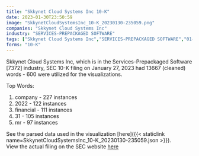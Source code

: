 ```yaml
---
title: "Skkynet Cloud Systems Inc 10-K"
date: 2023-01-30T23:50:59
image: "SkkynetCloudSystemsInc_10-K_20230130-235059.png"
companies: "Skkynet Cloud Systems Inc"
industry: "SERVICES-PREPACKAGED SOFTWARE"
tags: ["Skkynet Cloud Systems Inc","SERVICES-PREPACKAGED SOFTWARE","01-27-2023","10-K"]
forms: "10-K"
---
```

Skkynet Cloud Systems Inc, which is in the Services-Prepackaged Software [7372] industry, SEC 10-K filing on January 27, 2023 had 13667 (cleaned) words - 600 were utilized for the visualizations.

Top Words:
1. company - 227 instances
2. 2022 - 122 instances
3. financial - 111 instances
4. 31 - 105 instances
5. mr - 97 instances


See the parsed data used in the visualization [here]({{< staticlink name=SkkynetCloudSystemsInc_10-K_20230130-235059.json >}}).  
View the actual filing on the SEC website [here](https://www.sec.gov/Archives/edgar/data/1546853/0001477932-23-000586.txt)